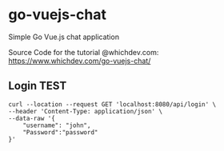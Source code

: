 # go-vuejs-chat
Simple Go Vue.js chat application

Source Code for the tutorial @whichdev.com:
https://www.whichdev.com/go-vuejs-chat/

## Login TEST
```
curl --location --request GET 'localhost:8080/api/login' \
--header 'Content-Type: application/json' \
--data-raw '{
    "username": "john",
    "Password":"password"
}'
```